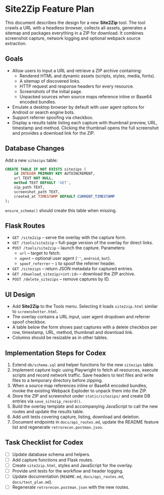 # Site2Zip Feature Plan

This document describes the design for a new **Site2Zip** tool. The tool crawls a URL with a headless browser, collects all assets, generates a sitemap and packages everything in a ZIP for download. It combines screenshot capture, network logging and optional webpack source extraction.

## Goals
- Allow users to input a URL and retrieve a ZIP archive containing:
  - Rendered HTML and dynamic assets (scripts, styles, media, fonts).
  - A sitemap of discovered links.
  - HTTP request and response headers for every resource.
  - Screenshots of the initial page.
  - Unpacked sources when source maps reference inline or Base64 encoded bundles.
- Emulate a desktop browser by default with user agent options for Android or search engine bots.
- Support referrer spoofing via checkbox.
- Display a results table listing each capture with thumbnail preview, URL, timestamp and method. Clicking the thumbnail opens the full screenshot and provides a download link for the ZIP.

## Database Changes
Add a new `sitezips` table:
```sql
CREATE TABLE IF NOT EXISTS sitezips (
    id INTEGER PRIMARY KEY AUTOINCREMENT,
    url TEXT NOT NULL,
    method TEXT DEFAULT 'GET',
    zip_path TEXT,
    screenshot_path TEXT,
    created_at TIMESTAMP DEFAULT CURRENT_TIMESTAMP
);
```
`ensure_schema()` should create this table when missing.

## Flask Routes
- `GET /site2zip` – serve the overlay with the capture form.
- `GET /tools/site2zip` – full-page version of the overlay for direct links.
- `POST /tools/site2zip` – launch the capture. Parameters:
  - `url` – target to fetch.
  - `agent` – optional user agent (`''`, `android`, `bot`).
  - `spoof_referrer` – `1` to spoof the referrer header.
- `GET /sitezips` – return JSON metadata for captured entries.
- `GET /download_sitezip/<int:id>` – download the ZIP archive.
- `POST /delete_sitezips` – remove captures by ID.

## UI Design
- Add **Site2Zip** to the Tools menu. Selecting it loads `site2zip.html` similar to `screenshotter.html`.
- The overlay contains a URL input, user agent dropdown and referrer spoof checkbox.
- A table below the form shows past captures with a delete checkbox per row, timestamp, URL, method, thumbnail and download link.
- Columns should be resizable as in other tables.

## Implementation Steps for Codex
1. Extend `db/schema.sql` and helper functions for the new `sitezips` table.
2. Implement capture logic using Playwright to fetch all resources, execute scripts and record network traffic. Save headers to text files and write files to a temporary directory before zipping.
3. When a source map references inline or Base64 encoded bundles, invoke the existing Webpack Exploder to unpack them into the ZIP.
4. Store the ZIP and screenshot under `static/sitezips/` and create DB entries via `save_sitezip_record()`.
5. Build the overlay template and accompanying JavaScript to call the new routes and update the results table.
6. Add unit tests covering capture, listing, download and deletion.
7. Document endpoints in `docs/api_routes.md`, update the README feature list and regenerate `retrorecon.postman.json`.

## Task Checklist for Codex
- [ ] Update database schema and helpers.
- [ ] Add capture functions and Flask routes.
- [ ] Create `site2zip.html`, styles and JavaScript for the overlay.
- [ ] Provide unit tests for the workflow and header logging.
- [ ] Update documentation (`README.md`, `docs/api_routes.md`, `docs/test_plan.md`).
- [ ] Regenerate `retrorecon.postman.json` with the new routes.
